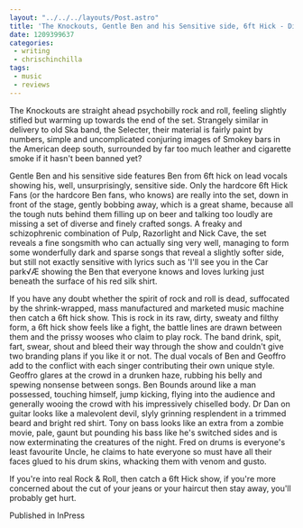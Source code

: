 ```yaml
---
layout: "../../../layouts/Post.astro"
title: 'The Knockouts, Gentle Ben and his Sensitive side, 6ft Hick - Ding Dong Lounge'
date: 1209399637
categories:
 - writing
 - chrischinchilla
tags: 
 - music 
 - reviews
---
```


The Knockouts are straight ahead psychobilly rock and roll, feeling slightly stifled but warming up towards the end of the set. Strangely similar in delivery to old Ska band, the Selecter, their material is fairly paint by numbers, simple and uncomplicated conjuring images of Smokey bars in the American deep south, surrounded by far too much leather and cigarette smoke if it hasn't been banned yet?

Gentle Ben and his sensitive side features Ben from 6ft hick on lead vocals showing his, well, unsurprisingly, sensitive side. Only the hardcore 6ft Hick Fans (or the hardcore Ben fans, who knows) are really into the set, down in front of the stage, gently bobbing away, which is a great shame, because all the tough nuts behind them filling up on beer and talking too loudly are missing a set of diverse and finely crafted songs. A freaky and schizophrenic combination of Pulp, Razorlight and Nick Cave, the set reveals a fine songsmith who can actually sing very well, managing to form some wonderfully dark and sparse songs that reveal a slightly softer side, but still not exactly sensitive with lyrics such as 'I'll see you in the Car park√Æ showing the Ben that everyone knows and loves lurking just beneath the surface of his red silk shirt.

If you have any doubt whether the spirit of rock and roll is dead, suffocated by the shrink-wrapped, mass manufactured and marketed music machine then catch a 6ft hick show. This is rock in its raw, dirty, sweaty and filthy form, a 6ft hick show feels like a fight, the battle lines are drawn between them and the prissy wooses who claim to play rock. The band drink, spit, fart, swear, shout and bleed their way through the show and couldn't give two branding plans if you like it or not. The dual vocals of Ben and Geoffro add to the conflict with each singer contributing their own unique style. Geoffro glares at the crowd in a drunken haze, rubbing his belly and spewing nonsense between songs. Ben Bounds around like a man possessed, touching himself, jump kicking, flying into the audience and generally wooing the crowd with his impressively chiselled body. Dr Dan on guitar looks like a malevolent devil, slyly grinning resplendent in a trimmed beard and bright red shirt. Tony on bass looks like an extra from a zombie movie, pale, gaunt but pounding his bass like he's switched sides and is now exterminating the creatures of the night. Fred on drums is everyone's least favourite Uncle, he claims to hate everyone so must have all their faces glued to his drum skins, whacking them with venom and gusto.

If you're into real Rock & Roll, then catch a 6ft Hick show, if you're more concerned about the cut of your jeans or your haircut then stay away, you'll probably get hurt.

Published in InPress
